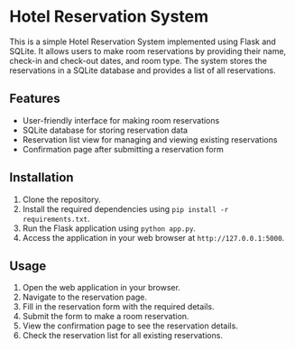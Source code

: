 # Hotel Reservation System

This is a simple Hotel Reservation System implemented using Flask and SQLite. It allows users to make room reservations by providing their name, check-in and check-out dates, and room type. The system stores the reservations in a SQLite database and provides a list of all reservations.

## Features

- User-friendly interface for making room reservations
- SQLite database for storing reservation data
- Reservation list view for managing and viewing existing reservations
- Confirmation page after submitting a reservation form

## Installation

1. Clone the repository.
2. Install the required dependencies using `pip install -r requirements.txt`.
3. Run the Flask application using `python app.py`.
4. Access the application in your web browser at `http://127.0.0.1:5000`.

## Usage

1. Open the web application in your browser.
2. Navigate to the reservation page.
3. Fill in the reservation form with the required details.
4. Submit the form to make a room reservation.
5. View the confirmation page to see the reservation details.
6. Check the reservation list for all existing reservations.

